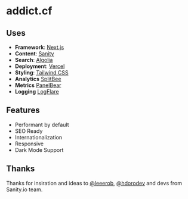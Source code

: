 # addict.cf

## Uses

- **Framework**: [Next.js](https://nextjs.org/)
- **Content**: [Sanity](https://sanity.io)
- **Search**: [Algolia](https://algolia.com/)
- **Deployment**: [Vercel](https://vercel.com)
- **Styling**: [Tailwind CSS](https://tailwindcss.com/)
- **Analytics** [SplitBee](https://splitbee.io/)
- **Metrics** [PanelBear](https://panelbear.com/)
- **Logging** [LogFlare](https://logflare.aoo/)

## Features

- Performant by default
- SEO Ready
- Internationalization
- Responsive
- Dark Mode Support


## Thanks

Thanks for insiration and ideas to [@leeerob](https://twitter.com/leeerob), [@hdorodev](https://twitter.com/hdorodev/) and devs from Sanity.io team.
